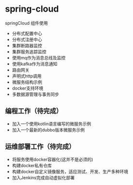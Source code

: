 spring-cloud
==========
springCloud 组件使用
* 分布式配置中心
* 分布式注册中心
* 集群断路器监控
* 集群服务追踪监控
* 使用mq作为消息总线及监控
* 使用kafka作为消息通知
* 路由网关
* 声明式http调用
* 微服务结构示例
* docker支持环境
* 多数据源管理与事务同步

## 编程工作（待完成）
* 加入一个使用kotlin语言编写的微服务示例
* 加入一个最新的dubbo版本微服务示例

## 运维部署工作（待完成）
* 将服务使用docker容器化(这并不是必须的)
* 构建docker私有仓库
* 构建docker自定义镜像服务，适应测试、开发、生产多种环境
* 加入Jenkins完成自动虚拟化部署